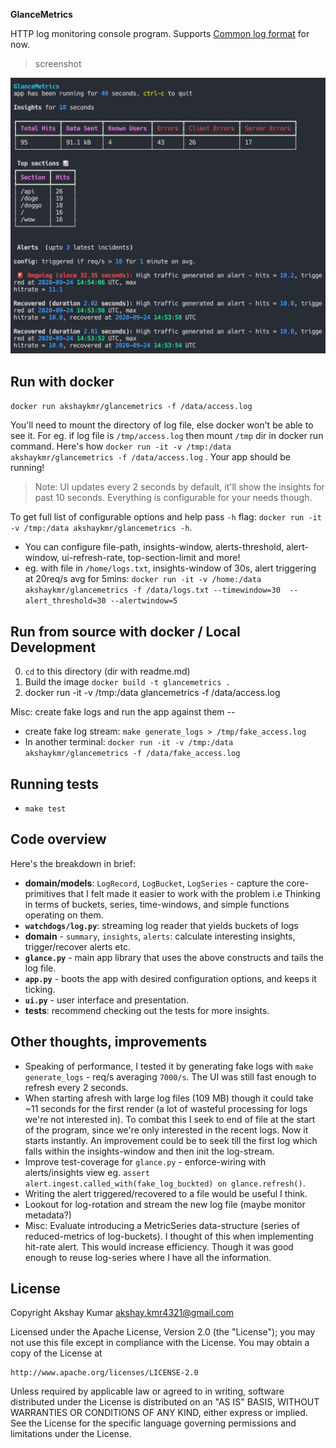**GlanceMetrics**

HTTP log monitoring console program. Supports [Common log format](https://en.wikipedia.org/wiki/Common_Log_Format) for now.

> screenshot
<img src="./screenshot.png" width="600">

## Run with docker

`docker run akshaykmr/glancemetrics -f /data/access.log`

You'll need to mount the directory of log file, else docker won't be able to see it. For eg. if log file is `/tmp/access.log` then mount `/tmp` dir in docker run command. Here's how  `docker run -it -v /tmp:/data akshaykmr/glancemetrics -f /data/access.log` . Your app should be running! 

> Note: UI updates every 2 seconds by default, it'll show the insights for past 10 seconds. Everything is configurable for your needs though.

To get full list of configurable options and help pass `-h` flag: `docker run -it -v /tmp:/data akshaykmr/glancemetrics -h`.
  - You can configure file-path, insights-window, alerts-threshold, alert-window, ui-refresh-rate, top-section-limit and more!
  - eg. with file in `/home/logs.txt`, insights-window of 30s, alert triggering at 20req/s avg for 5mins: `docker run -it -v /home:/data akshaykmr/glancemetrics -f /data/logs.txt --timewindow=30  --alert_threshold=30 --alertwindow=5`


## Run from source with docker / Local Development

0. `cd` to this directory (dir with readme.md)
1. Build the image `docker build -t glancemetrics .`
2. docker run -it -v /tmp:/data glancemetrics -f /data/access.log

Misc: create fake logs and run the app against them --
- create fake log stream: `make generate_logs > /tmp/fake_access.log`
- In another terminal: `docker run -it -v /tmp:/data akshaykmr/glancemetrics -f /data/fake_access.log`

## Running tests

  - `make test`

## Code overview
Here's the breakdown in brief:
- **domain/models**: `LogRecord`, `LogBucket`, `LogSeries` - capture the core-primitives that I felt made it easier to work with the problem i.e Thinking in terms of buckets, series, time-windows, and simple functions operating on them.
- **`watchdogs/log.py`**: streaming log reader that yields buckets of logs
- **domain** - `summary`, `insights`, `alerts`: calculate interesting insights, trigger/recover alerts etc.
- **`glance.py`** - main app library that uses the above constructs and tails the log file.
- **`app.py`** - boots the app with desired configuration options, and keeps it ticking.
- **`ui.py`** - user interface and presentation.
- **tests**: recommend checking out the tests for more insights.


## Other thoughts, improvements

- Speaking of performance, I tested it by generating fake logs with `make generate_logs` - req/s averaging `7000/s`. The UI was still fast enough to refresh every 2 seconds.
- When starting afresh with large log files (109 MB) though it could take ~11 seconds for the first render (a lot of wasteful processing for logs we're not interested in). To combat this I seek to end of file at the start of the program, since we're only interested in the recent logs. Now it starts instantly. An improvement could be to seek till the first log which falls within the insights-window and then init the log-stream.
- Improve test-coverage for `glance.py` - enforce-wiring with alerts/insights view eg. `assert alert.ingest.called_with(fake_log_buckted) on glance.refresh()`.
- Writing the alert triggered/recovered to a file would be useful I think.
- Lookout for log-rotation and stream the new log file (maybe monitor metadata?)
- Misc: Evaluate introducing a MetricSeries data-structure (series of reduced-metrics of log-buckets). I thought of this when implementing hit-rate alert. This would increase efficiency. Though it was good enough to reuse log-series where I have all the information.


## License

Copyright Akshay Kumar <akshay.kmr4321@gmail.com>

Licensed under the Apache License, Version 2.0 (the "License");
you may not use this file except in compliance with the License.
You may obtain a copy of the License at

    http://www.apache.org/licenses/LICENSE-2.0

Unless required by applicable law or agreed to in writing, software
distributed under the License is distributed on an "AS IS" BASIS,
WITHOUT WARRANTIES OR CONDITIONS OF ANY KIND, either express or implied.
See the License for the specific language governing permissions and
limitations under the License.

